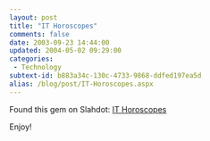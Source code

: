 ```yaml
---
layout: post
title: "IT Horoscopes"
comments: false
date: 2003-09-23 14:44:00
updated: 2004-05-02 09:29:00
categories:
 - Technology
subtext-id: b883a34c-130c-4733-9868-ddfed197ea5d
alias: /blog/post/IT-Horoscopes.aspx
---
```



Found this gem on Slahdot: [IT Horoscopes](http://whatis.techtarget.com/definition/0,,sid9_gci919205,00.html)

Enjoy!
